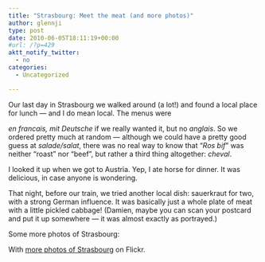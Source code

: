 ```yaml
---
title: "Strasbourg: Meet the meat (and more photos)"
author: glennji
type: post
date: 2010-06-05T18:11:19+00:00
#url: /?p=429
aktt_notify_twitter:
  - no
categories:
  - Uncategorized

---
```

<!-- p, li { white-space: pre-wrap; } -->

<!--StartFragment-->Our last day in Strasbourg we walked around (a lot!) and found a local place for lunch &#8212; and I do mean local. The menus were 

_en francais, mit Deutsche_ if we really wanted it, but no _anglais_. So we ordered pretty much at random &#8212; although we could have a pretty good guess at _salade/salat_, there was no real way to know that &#8220;_Ros bif_&#8221; was neither &#8220;roast&#8221; nor &#8220;beef&#8221;, but rather a third thing altogether: _cheval_.
  
I looked it up when we got to Austria. Yep, I ate horse for dinner. It was delicious, in case anyone is wondering.
  
That night, before our train, we tried another local dish: sauerkraut for two, with a strong German influence. It was basically just a whole plate of meat with a little pickled cabbage! (Damien, maybe you can scan your postcard and put it up somewhere &#8212; it was almost exactly as portrayed.)
  
Some more photos of Strasbourg:
  
With [more photos of Strasbourg][1] on Flickr.

 [1]: http://www.flickr.com/photos/glennji/tags/strasbourg/show/

